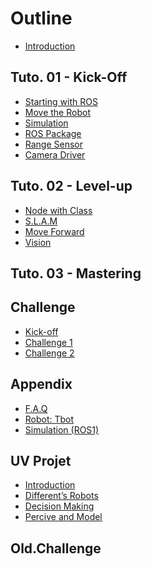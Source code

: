 # Outline

* [Introduction](README.md)


## Tuto. 01 - Kick-Off

* [Starting with ROS](tuto-kick-off/ros-basics.md)
* [Move the Robot](tuto-kick-off/move.md)
* [Simulation](tuto-kick-off/simulation.md)
* [ROS Package](tuto-level-up/package.md)
* [Range Sensor](tuto-kick-off/range-sensor.md)
* [Camera Driver](tuto-kick-off/camera-driver.md)

## Tuto. 02 - Level-up

* [Node with Class](tuto-level-up/class.md)
* [S.L.A.M](tuto-level-up/slam.md)
* [Move Forward](tuto-level-up/transform.md)
* [Vision](tuto-level-up/vision.md)

## Tuto. 03 - Mastering

<!---
* [Recognition with DNN]()
* [Parameters]()
* [Services and Action]()
* [Vizualisation Msgs]()
* [Test driven Dev]()
-->

<!--- Old.Going futher
* [Services](old.tuto/41-services.md)
* [Object-Oriented Prog.](old.tuto/42-oop.md)
* [Example of Neural Net.](old.tuto/43-dnn.md)
* [Services](old.tuto/48-deja-vu.md)
* [Vision with 3D sensor](old.tuto/7-vision-3d.md)
-->

## Challenge

* [Kick-off](challenge/kick-off.md)
* [Challenge 1](challenge/challenge-1on2.md)
* [Challenge 2](challenge/challenge-2on2.md)

<!--
* [Challenge 1](challenge/challenge-1.md)
* [Challenge 2](challenge/challenge-2.md)
* [Challenge 3](challenge/challenge-3.md)
-->

## Appendix

* [F.A.Q](appendix/faq.md)
* [Robot: Tbot](appendix/tbot.md)
* [Simulation (ROS1)](appendix/simulation_ros1.md)


## UV Projet

* [Introduction](projects/00-intro.md)
* [Different’s Robots](projects/robots.md)
* [Decision Making](projects/decision.md)
* [Percive and Model](projects/perception.md)

## Old.Challenge

<!--
* [treasure: Coke can](challenge/coke-can.md)
* [Challenge 3](challenge/challenge-3.md)
* [Agile development](challenge/agile-dev.md)
* [Evaluation](challenge/evaluation.md)
-->



